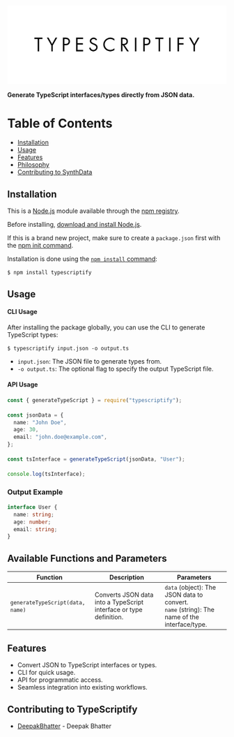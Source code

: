 
![Alt Text](https://raw.githubusercontent.com/deepak5512/TypeScriptify/refs/heads/main/assets/typescriptify%20logo.png)

**Generate TypeScript interfaces/types directly from JSON data.**
# Table of Contents
- [Installation](#installation)
- [Usage](#usage)
- [Features](#features)
- [Philosophy](#philosophy)
- [Contributing to SynthData](#contributing-to-synthdata)
## Installation

This is a [Node.js](https://nodejs.org/en/) module available through the [npm registry](https://npmjs.com/).

Before installing, [download and install Node.js](https://nodejs.org/en/download/).

If this is a brand new project, make sure to create a `package.json` first with the [npm init command](https://docs.npmjs.com/creating-a-package-json-file).

Installation is done using the [`npm install` command](https://docs.npmjs.com/downloading-and-installing-packages-locally):

```
$ npm install typescriptify
```
## Usage

#### CLI Usage

After installing the package globally, you can use the CLI to generate TypeScript types:

```
$ typescriptify input.json -o output.ts
```

- `input.json`: The JSON file to generate types from.
- `-o output.ts`: The optional flag to specify the output TypeScript file.

#### API Usage

```typescript
const { generateTypeScript } = require("typescriptify");

const jsonData = {
  name: "John Doe",
  age: 30,
  email: "john.doe@example.com",
};

const tsInterface = generateTypeScript(jsonData, "User");

console.log(tsInterface);
```

### Output Example

```typescript
interface User {
  name: string;
  age: number;
  email: string;
}
```
## Available Functions and Parameters

| **Function**              | **Description**                                                                 | **Parameters**                                                     |
|---------------------------|-------------------------------------------------------------------------------|-------------------------------------------------------------------|
| `generateTypeScript(data, name)` | Converts JSON data into a TypeScript interface or type definition.         | `data` (object): The JSON data to convert.<br> `name` (string): The name of the interface/type. |

## Features

- Convert JSON to TypeScript interfaces or types.
- CLI for quick usage.
- API for programmatic access.
- Seamless integration into existing workflows.
## Contributing to TypeScriptify

- [DeepakBhatter](https://github.com/deepak5512) - Deepak Bhatter 
